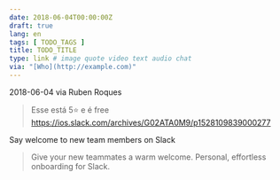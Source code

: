 ```yaml
---
date: 2018-06-04T00:00:00Z
draft: true
lang: en
tags: [ TODO_TAGS ]
title: TODO_TITLE
type: link # image quote video text audio chat
via: "[Who](http://example.com)"
---
```



2018-06-04 via Ruben Roques
> Esse está 5⭐️ e é free
https://ios.slack.com/archives/G02ATA0M9/p1528109839000277

Say welcome to new team members on Slack

> Give your new teammates a warm welcome.
> Personal, effortless onboarding for Slack.

[
]((null))

